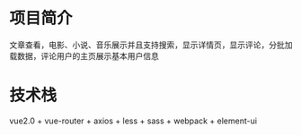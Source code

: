 
# 项目简介
文章查看，电影、小说、音乐展示并且支持搜索，显示详情页，显示评论，分批加载数据，评论用户的主页展示基本用户信息

# 技术栈
vue2.0 + vue-router + axios + less + sass + webpack + element-ui
